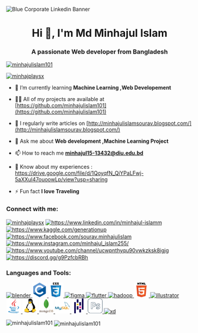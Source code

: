 ![Blue Corporate Linkedin Banner](https://github.com/minhajulislam101/minhajulislam101/assets/62748402/54301cc2-f84a-4e2a-a016-ec116d4aac88)


<h1 align="center">Hi 👋, I'm Md Minhajul Islam</h1>
<h3 align="center">A passionate Web developer from Bangladesh</h3>


<p align="left"> <a href="https://github.com/ryo-ma/github-profile-trophy"><img src="https://github-profile-trophy.vercel.app/?username=minhajulislam101" alt="minhajulislam101" /></a> </p>

<p align="left"> <a href="https://twitter.com/minhajplaysx" target="blank"><img src="https://img.shields.io/twitter/follow/minhajplaysx?logo=twitter&style=for-the-badge" alt="minhajplaysx" /></a> </p>

- 🌱 I’m currently learning **Machine Learning ,Web Developement**

- 👨‍💻 All of my projects are available at [https://github.com/minhajulislam101](https://github.com/minhajulislam101)

- 📝 I regularly write articles on [http://minhajulislamsourav.blogspot.com/](http://minhajulislamsourav.blogspot.com/)

- 💬 Ask me about **Web development ,Machine Learning Project**

- 📫 How to reach me **minhajul15-13432@diu.edu.bd**

- 📄 Know about my experiences : https://drive.google.com/file/d/1QoyqfN_QiYPaLFwj-5aXXul47ouoowLp/view?usp=sharing

- ⚡ Fun fact **I love Traveling**

<h3 align="left">Connect with me:</h3>
<p align="left">
<a href="https://twitter.com/minhajplaysx" target="blank"><img align="center" src="https://raw.githubusercontent.com/rahuldkjain/github-profile-readme-generator/master/src/images/icons/Social/twitter.svg" alt="minhajplaysx" height="30" width="40" /></a>
<a href="https://linkedin.com/in/https://www.linkedin.com/in/minhajul-islamm" target="blank"><img align="center" src="https://raw.githubusercontent.com/rahuldkjain/github-profile-readme-generator/master/src/images/icons/Social/linked-in-alt.svg" alt="https://www.linkedin.com/in/minhajul-islamm" height="30" width="40" /></a>
<a href="https://kaggle.com/https://www.kaggle.com/generationup" target="blank"><img align="center" src="https://raw.githubusercontent.com/rahuldkjain/github-profile-readme-generator/master/src/images/icons/Social/kaggle.svg" alt="https://www.kaggle.com/generationup" height="30" width="40" /></a>
<a href="https://fb.com/https://www.facebook.com/sourav.minhajulislam" target="blank"><img align="center" src="https://raw.githubusercontent.com/rahuldkjain/github-profile-readme-generator/master/src/images/icons/Social/facebook.svg" alt="https://www.facebook.com/sourav.minhajulislam" height="30" width="40" /></a>
<a href="https://instagram.com/https://www.instagram.com/minhajul_islam255/" target="blank"><img align="center" src="https://raw.githubusercontent.com/rahuldkjain/github-profile-readme-generator/master/src/images/icons/Social/instagram.svg" alt="https://www.instagram.com/minhajul_islam255/" height="30" width="40" /></a>
<a href="https://www.youtube.com/c/https://www.youtube.com/channel/ucwpnthyqu90vwkzksk8igjg" target="blank"><img align="center" src="https://raw.githubusercontent.com/rahuldkjain/github-profile-readme-generator/master/src/images/icons/Social/youtube.svg" alt="https://www.youtube.com/channel/ucwpnthyqu90vwkzksk8igjg" height="30" width="40" /></a>
<a href="https://discord.gg/https://discord.gg/g9PzfcbRBh" target="blank"><img align="center" src="https://raw.githubusercontent.com/rahuldkjain/github-profile-readme-generator/master/src/images/icons/Social/discord.svg" alt="https://discord.gg/g9PzfcbRBh" height="30" width="40" /></a>
</p>

<h3 align="left">Languages and Tools:</h3>
<p align="left"> <a href="https://www.blender.org/" target="_blank" rel="noreferrer"> <img src="https://download.blender.org/branding/community/blender_community_badge_white.svg" alt="blender" width="40" height="40"/> </a> <a href="https://www.cprogramming.com/" target="_blank" rel="noreferrer"> <img src="https://raw.githubusercontent.com/devicons/devicon/master/icons/c/c-original.svg" alt="c" width="40" height="40"/> </a> <a href="https://www.w3schools.com/css/" target="_blank" rel="noreferrer"> <img src="https://raw.githubusercontent.com/devicons/devicon/master/icons/css3/css3-original-wordmark.svg" alt="css3" width="40" height="40"/> </a> <a href="https://www.figma.com/" target="_blank" rel="noreferrer"> <img src="https://www.vectorlogo.zone/logos/figma/figma-icon.svg" alt="figma" width="40" height="40"/> </a> <a href="https://flutter.dev" target="_blank" rel="noreferrer"> <img src="https://www.vectorlogo.zone/logos/flutterio/flutterio-icon.svg" alt="flutter" width="40" height="40"/> </a> <a href="https://hadoop.apache.org/" target="_blank" rel="noreferrer"> <img src="https://www.vectorlogo.zone/logos/apache_hadoop/apache_hadoop-icon.svg" alt="hadoop" width="40" height="40"/> </a> <a href="https://www.w3.org/html/" target="_blank" rel="noreferrer"> <img src="https://raw.githubusercontent.com/devicons/devicon/master/icons/html5/html5-original-wordmark.svg" alt="html5" width="40" height="40"/> </a> <a href="https://www.adobe.com/in/products/illustrator.html" target="_blank" rel="noreferrer"> <img src="https://www.vectorlogo.zone/logos/adobe_illustrator/adobe_illustrator-icon.svg" alt="illustrator" width="40" height="40"/> </a> <a href="https://www.java.com" target="_blank" rel="noreferrer"> <img src="https://raw.githubusercontent.com/devicons/devicon/master/icons/java/java-original.svg" alt="java" width="40" height="40"/> </a> <a href="https://www.linux.org/" target="_blank" rel="noreferrer"> <img src="https://raw.githubusercontent.com/devicons/devicon/master/icons/linux/linux-original.svg" alt="linux" width="40" height="40"/> </a> <a href="https://www.mongodb.com/" target="_blank" rel="noreferrer"> <img src="https://raw.githubusercontent.com/devicons/devicon/master/icons/mongodb/mongodb-original-wordmark.svg" alt="mongodb" width="40" height="40"/> </a> <a href="https://www.mysql.com/" target="_blank" rel="noreferrer"> <img src="https://raw.githubusercontent.com/devicons/devicon/master/icons/mysql/mysql-original-wordmark.svg" alt="mysql" width="40" height="40"/> </a> <a href="https://pandas.pydata.org/" target="_blank" rel="noreferrer"> <img src="https://raw.githubusercontent.com/devicons/devicon/2ae2a900d2f041da66e950e4d48052658d850630/icons/pandas/pandas-original.svg" alt="pandas" width="40" height="40"/> </a> <a href="https://www.photoshop.com/en" target="_blank" rel="noreferrer"> <img src="https://raw.githubusercontent.com/devicons/devicon/master/icons/photoshop/photoshop-line.svg" alt="photoshop" width="40" height="40"/> </a> <a href="https://www.adobe.com/products/xd.html" target="_blank" rel="noreferrer"> <img src="https://cdn.worldvectorlogo.com/logos/adobe-xd.svg" alt="xd" width="40" height="40"/> </a> </p>

<p><img align="left" src="https://github-readme-stats.vercel.app/api/top-langs?username=minhajulislam101&show_icons=true&locale=en&layout=compact" alt="minhajulislam101" /></p>

<p>&nbsp;<img align="center" src="https://github-readme-stats.vercel.app/api?username=minhajulislam101&show_icons=true&locale=en" alt="minhajulislam101" /></p>

